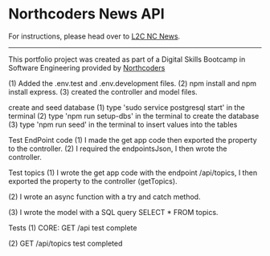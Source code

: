 # Northcoders News API

For instructions, please head over to [L2C NC News](https://l2c.northcoders.com/courses/be/nc-news).



--- 

This portfolio project was created as part of a Digital Skills Bootcamp in Software Engineering provided by [Northcoders](https://northcoders.com/)


(1) Added the .env.test and .env.development files.
(2) npm install and npm install express.
(3) created the controller and model files.

create and seed database
(1) type 'sudo service postgresql start' in the terminal
(2) type 'npm run setup-dbs' in the terminal to create the database
(3) type 'npm run seed' in the terminal to insert values into the tables


Test EndPoint code
(1) I made the get app code then exported the property to the controller. 
(2) I required the endpointsJson, I then wrote the controller.

Test topics
(1) I wrote the get app code with the endpoint /api/topics, I then exported the property to the controller (getTopics).

(2) I wrote an async function with a try and catch method. 

(3) I wrote the model with a SQL query SELECT * FROM topics.  

Tests
(1) CORE: GET /api test complete

(2) GET /api/topics test completed